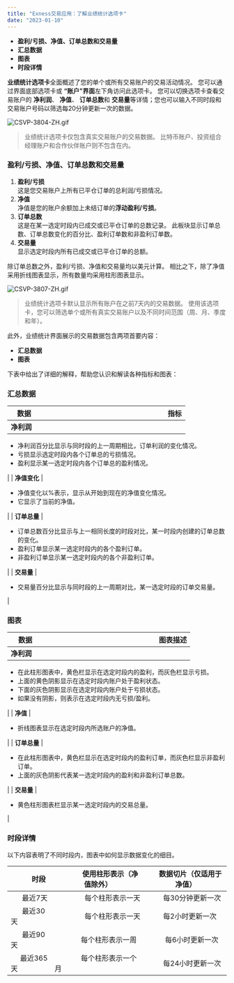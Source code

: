 ```yaml
---
title: "Exness交易应用：了解业绩统计选项卡"
date: "2023-01-10"
---
```


- **盈利/亏损、净值、订单总数和交易量**
- **汇总数据**
- **图表**
- **时段详情**

**业绩统计选项卡**全面概述了您的单个或所有交易账户的交易活动情况。 您可以通过界面底部选项卡或 **“账户”界面**左下角访问此选项卡。 您可以切换选项卡查看交易账户的 **净利润**、 **净值**、 **订单总数**和 **交易量**等详情；您也可以输入不同时段和交易账户号码以筛选每20分钟更新一次的数据。

![CSVP-3804-ZH.gif](https://get.exness.help/hc/article_attachments/6858135218962/CSVP-3804-ZH.gif)

> 业绩统计选项卡仅包含真实交易账户的交易数据。 比特币账户、投资组合经理账户和合作伙伴账户则不包含在内。

### **盈利/亏损、净值、订单总数和交易量**

1. **盈利/亏损**  
    这是您交易账户上所有已平仓订单的总利润/亏损情况。
2. **净值**  
    净值是您的账户余额加上未结订单的**浮动盈利/亏损**。
3. **订单总数**  
    这是在某一选定时段内已成交或已平仓订单的总数记录。 此板块显示订单总数、订单总数变化的百分比、盈利订单数和非盈利订单数。
4. **交易量**  
    显示选定时段内所有已成交或已平仓订单的总额。

除订单总数之外，盈利/亏损、净值和交易量均以美元计算。 相比之下，除了净值采用折线图表显示，所有数量均采用柱形图表显示。

![CSVP-3807-ZH.gif](https://get.exness.help/hc/article_attachments/6858136225042/CSVP-3807-ZH.gif)

> 业绩统计选项卡默认显示所有账户在之前7天内的交易数据。 使用该选项卡，您可以筛选单个或所有真实交易账户以及不同时间范围（周、月、季度和年）。

此外，业绩统计界面展示的交易数据包含两项首要内容：

- **汇总数据**
- **图表**

下表中给出了详细的解释，帮助您认识和解读各种指标和图表：

### **汇总数据**

|    数据 |                                                                      指标 |
| --- | --- |
| **净利润** | 
- 净利润百分比显示与同时段的上一周期相比，订单利润的变化情况。
- 亏损显示选定时段内各个订单总的亏损情况。
- 盈利显示某一选定时段内各个订单总的盈利情况。

 |
| **净值变化** | 

- 净值变化以%表示，显示从开始到现在的净值变化情况。
- 它显示了当前的净值。

 |
| **订单总量** | 

- 订单总数百分比显示与上一相同长度的时段对比，某一时段内创建的订单总数的变化。
- 盈利订单显示某一选定时段内的各个盈利订单。
- 非盈利订单显示某一选定时段内的各个非盈利订单。

 |
| **交易量** | 

- 交易量百分比显示与同时段的上一周期对比，某一选定时段的订单交易量。

 |

### **图表**

|     数据 |                                                                 图表描述 |
| --- | --- |
| **净利润** | 
- 在此柱形图表中，黄色栏显示在选定时段内的盈利，而灰色栏显示亏损。
- 上面的黄色阴影显示在选定时段内账户处于盈利状态。
- 下面的灰色阴影显示在选定时段内账户处于亏损状态。
- 如果没有阴影，则表示在选定时段内无亏损/盈利。

 |
| **净值** | 

- 折线图表显示在选定时段内所选账户的净值。

 |
| **订单总量** | 

- 在此柱形图表中，黄色栏显示在选定时段内的盈利订单，而灰色栏显示非盈利订单。
- 上面的灰色阴影代表某一选定时段内的盈利和非盈利订单总数。

 |
| **交易量** | 

- 黄色柱形图表栏显示某一选定时段内的交易总量。

 |

### **时段详情**

以下内容表明了不同时段内，图表中如何显示数据变化的细目。

|           时段 |              使用柱形表示（净值除外） |      数据切片（仅适用于净值） |
| --- | --- | --- |
|       最近7天 |                 每个柱形表示一天 |         每30分钟更新一次 |
|       最近30天 |                 每个柱形表示一天 |         每2小时更新一次 |
|       最近90天 |               每个柱形表示一周 |          每6小时更新一次 |
|      最近365天 |               每个柱形表示一个月 |         每24小时更新一次 |
